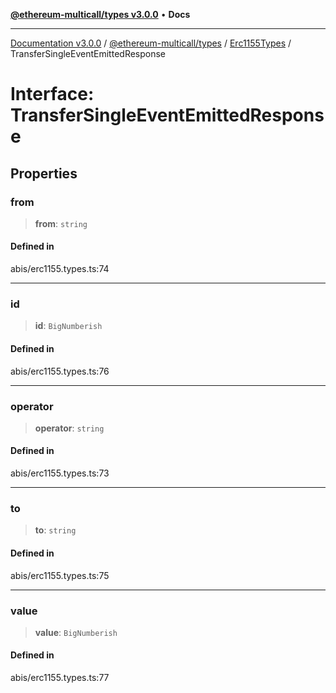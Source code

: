[**@ethereum-multicall/types v3.0.0**](../../../README.md) • **Docs**

***

[Documentation v3.0.0](../../../../../packages.md) / [@ethereum-multicall/types](../../../README.md) / [Erc1155Types](../README.md) / TransferSingleEventEmittedResponse

# Interface: TransferSingleEventEmittedResponse

## Properties

### from

> **from**: `string`

#### Defined in

abis/erc1155.types.ts:74

***

### id

> **id**: `BigNumberish`

#### Defined in

abis/erc1155.types.ts:76

***

### operator

> **operator**: `string`

#### Defined in

abis/erc1155.types.ts:73

***

### to

> **to**: `string`

#### Defined in

abis/erc1155.types.ts:75

***

### value

> **value**: `BigNumberish`

#### Defined in

abis/erc1155.types.ts:77
